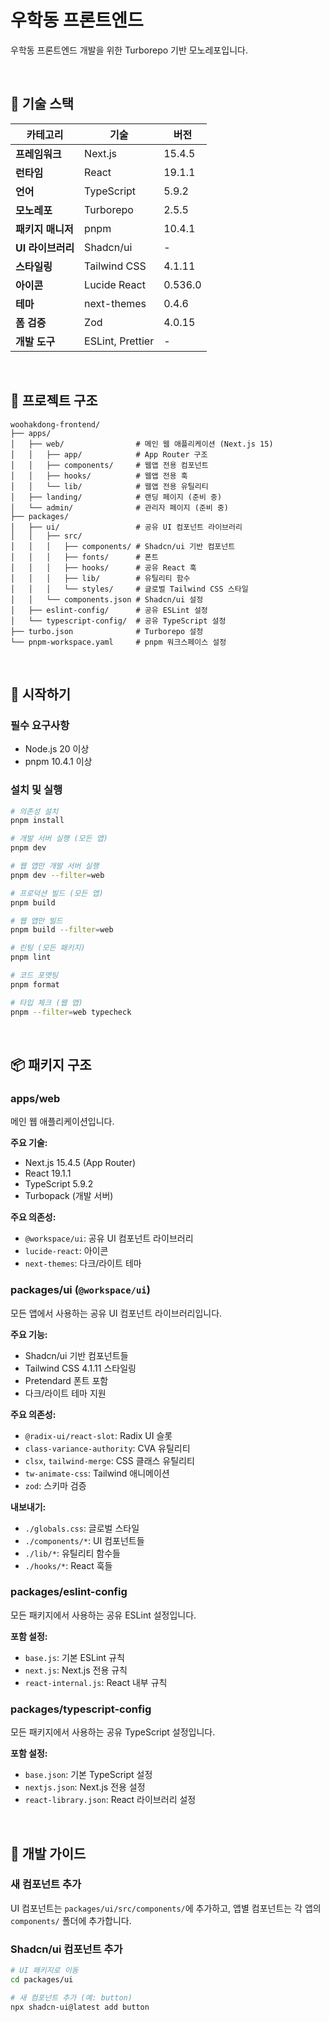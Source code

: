 # 우학동 프론트엔드

우학동 프론트엔드 개발을 위한 Turborepo 기반 모노레포입니다.

<br>

## 🚀 기술 스택

| 카테고리          | 기술             | 버전    |
| ----------------- | ---------------- | ------- |
| **프레임워크**    | Next.js          | 15.4.5  |
| **런타임**        | React            | 19.1.1  |
| **언어**          | TypeScript       | 5.9.2   |
| **모노레포**      | Turborepo        | 2.5.5   |
| **패키지 매니저** | pnpm             | 10.4.1  |
| **UI 라이브러리** | Shadcn/ui        | -       |
| **스타일링**      | Tailwind CSS     | 4.1.11  |
| **아이콘**        | Lucide React     | 0.536.0 |
| **테마**          | next-themes      | 0.4.6   |
| **폼 검증**       | Zod              | 4.0.15  |
| **개발 도구**     | ESLint, Prettier | -       |

<br>

## 📁 프로젝트 구조

```
woohakdong-frontend/
├── apps/
│   ├── web/                # 메인 웹 애플리케이션 (Next.js 15)
│   │   ├── app/            # App Router 구조
│   │   ├── components/     # 웹앱 전용 컴포넌트
│   │   ├── hooks/          # 웹앱 전용 훅
│   │   └── lib/            # 웹앱 전용 유틸리티
│   ├── landing/            # 랜딩 페이지 (준비 중)
│   └── admin/              # 관리자 페이지 (준비 중)
├── packages/
│   ├── ui/                 # 공유 UI 컴포넌트 라이브러리
│   │   ├── src/
│   │   │   ├── components/ # Shadcn/ui 기반 컴포넌트
│   │   │   ├── fonts/      # 폰트
│   │   │   ├── hooks/      # 공유 React 훅
│   │   │   ├── lib/        # 유틸리티 함수
│   │   │   └── styles/     # 글로벌 Tailwind CSS 스타일
│   │   └── components.json # Shadcn/ui 설정
│   ├── eslint-config/      # 공유 ESLint 설정
│   └── typescript-config/  # 공유 TypeScript 설정
├── turbo.json              # Turborepo 설정
└── pnpm-workspace.yaml     # pnpm 워크스페이스 설정
```

<br>

## 🚀 시작하기

### **필수 요구사항**

- Node.js 20 이상
- pnpm 10.4.1 이상

### **설치 및 실행**

```bash
# 의존성 설치
pnpm install

# 개발 서버 실행 (모든 앱)
pnpm dev

# 웹 앱만 개발 서버 실행
pnpm dev --filter=web

# 프로덕션 빌드 (모든 앱)
pnpm build

# 웹 앱만 빌드
pnpm build --filter=web

# 린팅 (모든 패키지)
pnpm lint

# 코드 포맷팅
pnpm format

# 타입 체크 (웹 앱)
pnpm --filter=web typecheck
```

<br>

## 📦 패키지 구조

### **apps/web**

메인 웹 애플리케이션입니다.

**주요 기술:**

- Next.js 15.4.5 (App Router)
- React 19.1.1
- TypeScript 5.9.2
- Turbopack (개발 서버)

**주요 의존성:**

- `@workspace/ui`: 공유 UI 컴포넌트 라이브러리
- `lucide-react`: 아이콘
- `next-themes`: 다크/라이트 테마

### **packages/ui** (`@workspace/ui`)

모든 앱에서 사용하는 공유 UI 컴포넌트 라이브러리입니다.

**주요 기능:**

- Shadcn/ui 기반 컴포넌트들
- Tailwind CSS 4.1.11 스타일링
- Pretendard 폰트 포함
- 다크/라이트 테마 지원

**주요 의존성:**

- `@radix-ui/react-slot`: Radix UI 슬롯
- `class-variance-authority`: CVA 유틸리티
- `clsx`, `tailwind-merge`: CSS 클래스 유틸리티
- `tw-animate-css`: Tailwind 애니메이션
- `zod`: 스키마 검증

**내보내기:**

- `./globals.css`: 글로벌 스타일
- `./components/*`: UI 컴포넌트들
- `./lib/*`: 유틸리티 함수들
- `./hooks/*`: React 훅들

### **packages/eslint-config**

모든 패키지에서 사용하는 공유 ESLint 설정입니다.

**포함 설정:**

- `base.js`: 기본 ESLint 규칙
- `next.js`: Next.js 전용 규칙
- `react-internal.js`: React 내부 규칙

### **packages/typescript-config**

모든 패키지에서 사용하는 공유 TypeScript 설정입니다.

**포함 설정:**

- `base.json`: 기본 TypeScript 설정
- `nextjs.json`: Next.js 전용 설정
- `react-library.json`: React 라이브러리 설정

<br>

## 🚀 개발 가이드

### **새 컴포넌트 추가**

UI 컴포넌트는 `packages/ui/src/components/`에 추가하고, 앱별 컴포넌트는 각 앱의 `components/` 폴더에 추가합니다.

### **Shadcn/ui 컴포넌트 추가**

```bash
# UI 패키지로 이동
cd packages/ui

# 새 컴포넌트 추가 (예: button)
npx shadcn-ui@latest add button
```
